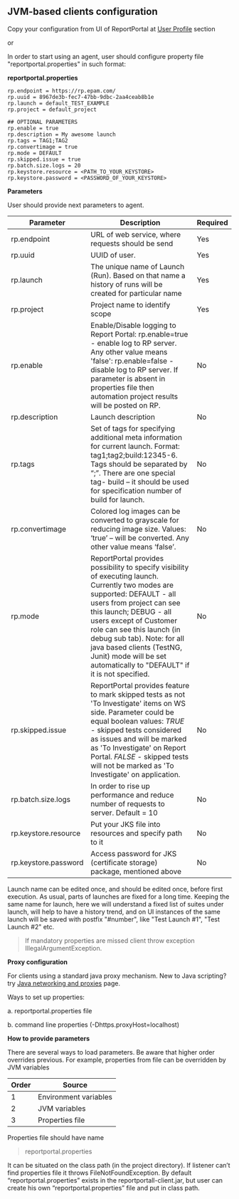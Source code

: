 ## JVM-based clients configuration

Copy your configuration from UI of ReportPortal at [User Profile](<#user-profile>) section

or

In order to start using an agent, user should configure property file
"reportportal.properties" in such format:

**reportportal.properties**

```properties
rp.endpoint = https://rp.epam.com/
rp.uuid = 8967de3b-fec7-47bb-9dbc-2aa4ceab8b1e
rp.launch = default_TEST_EXAMPLE
rp.project = default_project

## OPTIONAL PARAMETERS
rp.enable = true
rp.description = My awesome launch
rp.tags = TAG1;TAG2
rp.convertimage = true
rp.mode = DEFAULT
rp.skipped.issue = true
rp.batch.size.logs = 20
rp.keystore.resource = <PATH_TO_YOUR_KEYSTORE>
rp.keystore.password = <PASSWORD_OF_YOUR_KEYSTORE>
```


**Parameters**

User should provide next parameters to agent.

| **Parameter**                                 | **Description**      | **Required**|
|-----------------------------------------------|----------------------|-------------|
|rp.endpoint                                    |URL of web service, where requests should be send |Yes |
|rp.uuid                                        |UUID of user. |Yes |
|rp.launch                                      |The unique name of Launch (Run). Based on that name a history of runs will be created for particular name |Yes |
|rp.project                                     |Project name to identify scope |Yes |
|rp.enable                                      |Enable/Disable logging to Report Portal: rp.enable=true - enable log to RP server.  Any other value means 'false': rp.enable=false - disable log to RP server.  If parameter is absent in  properties file then automation project results will be posted on RP. |No |
|rp.description                                 |Launch description |No |
|rp.tags                                        |Set of tags for specifying additional meta information for current launch. Format: tag1;tag2;build:12345-6. Tags should be separated by “;”. There are one special tag- build – it should be used for specification number of build for launch. |No |
|rp.convertimage                                |Colored log images can be converted to grayscale for reducing image size. Values: ‘true’ – will be converted. Any other value means ‘false’. |No |
|rp.mode                                        |ReportPortal provides possibility to specify visibility of executing launch. Currently two modes are supported: DEFAULT  - all users from project can see this launch; DEBUG - all users except of Customer role can see this launch (in debug sub tab). Note: for all java based clients (TestNG, Junit) mode will be set automatically to "DEFAULT" if it is not specified. |No |
|rp.skipped.issue                               |ReportPortal provides feature to mark skipped tests as not 'To Investigate' items on WS side. Parameter could be equal boolean values: *TRUE* - skipped tests considered as issues and will be marked as 'To Investigate' on Report Portal. *FALSE* - skipped tests will not be marked as 'To Investigate' on application. |No |
 |rp.batch.size.logs                             |In order to rise up performance and reduce number of requests to server. Default = 10 |No |
|rp.keystore.resource                           |Put your JKS file into resources and specify path to it | No|
|rp.keystore.password                           |Access password for JKS (certificate storage) package, mentioned above |No |

Launch name can be edited once, and should be edited once, before first
execution. As usual, parts of launches are fixed for a long time. Keeping the
same name for launch, here we will understand a fixed list of suites under
launch, will help to have a history trend, and on UI instances of the same
launch will be saved with postfix "\#number", like "Test Launch \#1", "Test
Launch \#2" etc.

>   If mandatory properties are missed client throw exception
>   IllegalArgumentException.

**Proxy configuration**

For clients using a standard java proxy mechanism. New to Java scripting? try [Java networking and proxies](<http://docs.oracle.com/javase/8/docs/technotes/guides/net/proxies.html>) page.

Ways to set up properties:

a. reportportal.properties file

b. command line properties (-Dhttps.proxyHost=localhost)

**How to provide parameters**

There are several ways to load parameters. Be aware that higher order overrides previous. 
For example, properties from file can be overridden by JVM variables

| Order | Source
|-------| ----------------------|
| 1     | Environment variables |
| 2     | JVM variables         |
| 3     | Properties file       |


Properties file should have name 

> reportportal.properties
>

It can be situated on the class path (in the project directory). 
If listener can’t find properties file it throws FileNotFoundException. 
By default “reportportal.properties” exists in the reportportall-client.jar, 
but user can create his own “reportportal.properties” file and put in class path.
